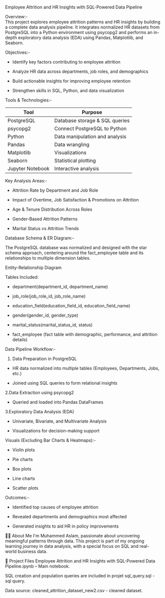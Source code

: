 Employee Attrition and HR Insights with SQL-Powered Data Pipeline

Overview:-  
This project explores employee attrition patterns and HR insights by building a complete data analysis pipeline. It integrates normalized HR datasets from PostgreSQL into a Python environment using psycopg2 and performs an in-depth exploratory data analysis (EDA) using Pandas, Matplotlib, and Seaborn.

Objectives:-

- Identify key factors contributing to employee attrition

- Analyze HR data across departments, job roles, and demographics

- Build actionable insights for improving employee retention

- Strengthen skills in SQL, Python, and data visualization

Tools & Technologies:-
 
| Tool             | Purpose                        |
| ---------------- | ------------------------------ |
| PostgreSQL       | Database storage & SQL queries |
| psycopg2         | Connect PostgreSQL to Python   |
| Python           | Data manipulation and analysis |
| Pandas           | Data wrangling                 |
| Matplotlib       | Visualizations                 |
| Seaborn          | Statistical plotting           |
| Jupyter Notebook | Interactive analysis           |


Key Analysis Areas:-

- Attrition Rate by Department and Job Role

- Impact of Overtime, Job Satisfaction & Promotions on Attrition

- Age & Tenure Distribution Across Roles

- Gender-Based Attrition Patterns

- Marital Status vs Attrition Trends
  
Database Schema & ER Diagram:-

The PostgreSQL database was normalized and designed with the star schema approach, centering around the fact_employee table and its relationships to multiple dimension tables.

Entity-Relationship Diagram

Tables Included:

- department(department_id, department_name)

- job_role(job_role_id, job_role_name)

- education_field(education_field_id, education_field_name)

- gender(gender_id, gender_type)

- marital_status(marital_status_id, status)

- fact_employee (fact table with demographic, performance, and attrition details)


Data Pipeline Workflow:-
 
1. Data Preparation in PostgreSQL

- HR data normalized into multiple tables (Employees, Departments, Jobs, etc.)

-  Joined using SQL queries to form relational insights

2.Data Extraction using psycopg2

- Queried and loaded into Pandas DataFrames

3.Exploratory Data Analysis (EDA)

- Univariate, Bivariate, and Multivariate Analysis

- Visualizations for decision-making support

Visuals (Excluding Bar Charts & Heatmaps):-
 
- Violin plots

- Pie charts

- Box plots

- Line charts

- Scatter plots

Outcomes:-
 
- Identified top causes of employee attrition

- Revealed departments and demographics most affected

- Generated insights to aid HR in policy improvements

👨‍💻 About Me
I'm Muhammed Aslam, passionate about uncovering meaningful patterns through data.
This project is part of my ongoing learning journey in data analysis, with a special focus on SQL and real-world business data.

📁 Project Files
Employee Attrition and HR Insights with SQL-Powered Data Pipeline.ipynb – Main notebook. 

SQL creation and population queries are included in projet sql_query.sql - sql query.

Data source: cleaned_attrition_dataset_new2.csv - cleaned dataset.

